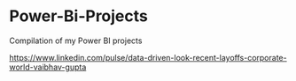 # Power-Bi-Projects
Compilation of my Power BI projects

https://www.linkedin.com/pulse/data-driven-look-recent-layoffs-corporate-world-vaibhav-gupta
